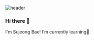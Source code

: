 ![header](https://capsule-render.vercel.app/api?type=slice&reversal=false&color=gradient)
### Hi there 👋
I'm Sujeong Bae!
I’m currently learning🌱 

<!--
**sjbae77/sjbae77** is a ✨ _special_ ✨ repository because its `README.md` (this file) appears on your GitHub profile.

Here are some ideas to get you started:

- 🔭 I’m currently working on ...
- 🌱 I’m currently learning ...
- 👯 I’m looking to collaborate on ...
- 🤔 I’m looking for help with ...
- 💬 Ask me about ...
- 📫 How to reach me: ...
- 😄 Pronouns: ...
- ⚡ Fun fact: ...
-->
